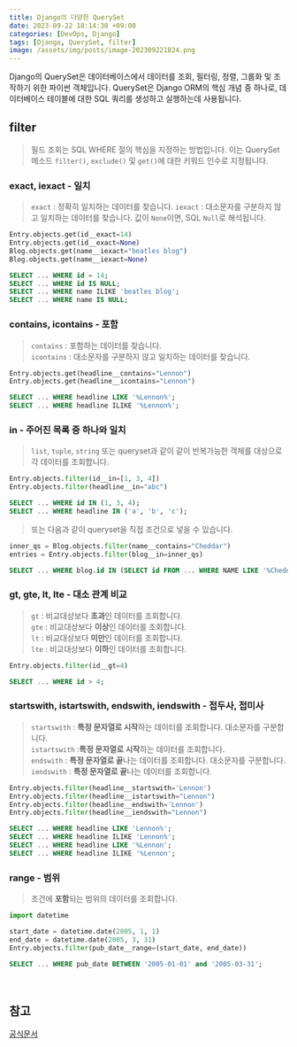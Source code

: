 ```yaml
---
title: Django의 다양한 QuerySet
date: 2023-09-22 18:14:30 +09:00
categories: [DevOps, Django]
tags: [Django, QuerySet, filter]
image: /assets/img/posts/image-202309221824.png
---
```


Django의 QuerySet은 데이터베이스에서 데이터를 조회, 필터링, 정렬, 그룹화 및 조작하기 위한 파이썬 객체입니다. QuerySet은 Django ORM의 핵심 개념 중 하나로, 데이터베이스 테이블에 대한 SQL 쿼리를 생성하고 실행하는데 사용됩니다.

## filter
> 필드 조회는 SQL WHERE 절의 핵심을 지정하는 방법입니다.    이는 QuerySet 메소드 `filter()`, `exclude()` 및 `get()`에 대한 키워드 인수로 지정됩니다.

### exact, iexact - 일치
> `exact` : 정확히 일치하는 데이터를 찾습니다.
`iexact` : 대소문자를 구분하지 않고 일치하는 데이터를 찾습니다.
값이 `None`이면, SQL `Null`로 해석됩니다.

```python
Entry.objects.get(id__exact=14)
Entry.objects.get(id__exact=None)
Blog.objects.get(name__iexact="beatles blog")
Blog.objects.get(name__iexact=None)
```

```sql
SELECT ... WHERE id = 14;
SELECT ... WHERE id IS NULL;
SELECT ... WHERE name ILIKE 'beatles blog';
SELECT ... WHERE name IS NULL;
```

### contains, icontains - 포함
> `contains` : 포함하는 데이터를 찾습니다.   
`icontains` : 대소문자를 구분하지 않고 일치하는 데이터를 찾습니다.


```python
Entry.objects.get(headline__contains="Lennon")
Entry.objects.get(headline__icontains="Lennon")
```

```sql
SELECT ... WHERE headline LIKE '%Lennon%';
SELECT ... WHERE headline ILIKE '%Lennon%';
```


### in - 주어진 목록 중 하나와 일치
> `list`, `tuple`, `string` 또는 queryset과 같이 같이 반복가능한 객체를 대상으로 각 데이터를 조회합니다.

```python
Entry.objects.filter(id__in=[1, 3, 4])
Entry.objects.filter(headline__in="abc")
```

```sql
SELECT ... WHERE id IN (1, 3, 4);
SELECT ... WHERE headline IN ('a', 'b', 'c');
```

> 또는 다음과 같이 queryset을 직접 조건으로 넣을 수 있습니다.

```python
inner_qs = Blog.objects.filter(name__contains="Cheddar")
entries = Entry.objects.filter(blog__in=inner_qs)
```

```sql
SELECT ... WHERE blog.id IN (SELECT id FROM ... WHERE NAME LIKE '%Cheddar%')
```


### gt, gte, lt, lte - 대소 관계 비교
> `gt` : 비교대상보다 **초과**인 데이터를 조회합니다.   
`gte` : 비교대상보다 **이상**인 데이터를 조회합니다.    
`lt` : 비교대상보다 **미만**인 데이터를 조회합니다.   
`lte` : 비교대상보다 **이하**인 데이터를 조회합니다.   


```python
Entry.objects.filter(id__gt=4)
```

```sql
SELECT ... WHERE id > 4;
```


### startswith, istartswith, endswith, iendswith - 접두사, 접미사
> `startswith` : **특정 문자열로 시작**하는 데이터를 조회합니다. 대소문자를 구분합니다.   
`istartswith` :**특정 문자열로 시작**하는 데이터를 조회합니다.  
`endswith` : **특정 문자열로 끝**나는 데이터를 조회합니다. 대소문자를 구분합니다.   
`iendswith` : **특정 문자열로 끝**나는 데이터를 조회합니다. 

```python
Entry.objects.filter(headline__startswith='Lennon')
Entry.objects.filter(headline__istartswith="Lennon")
Entry.objects.filter(headline__endswith='Lennon')
Entry.objects.filter(headline__iendswith="Lennon")
```
  
```sql
SELECT ... WHERE headline LIKE 'Lennon%';
SELECT ... WHERE headline ILIKE 'Lennon%';
SELECT ... WHERE headline LIKE '%Lennon';
SELECT ... WHERE headline ILIKE '%Lennon';
```


### range - 범위
> 조건에 **포함**되는 범위의 데이터를 조회합니다.

```python
import datetime

start_date = datetime.date(2005, 1, 1)
end_date = datetime.date(2005, 3, 31)
Entry.objects.filter(pub_date__range=(start_date, end_date))
```

```sql
SELECT ... WHERE pub_date BETWEEN '2005-01-01' and '2005-03-31';
```


<br/>

## 참고
[공식문서](https://docs.djangoproject.com/en/4.2/ref/models/querysets/#field-lookups)
